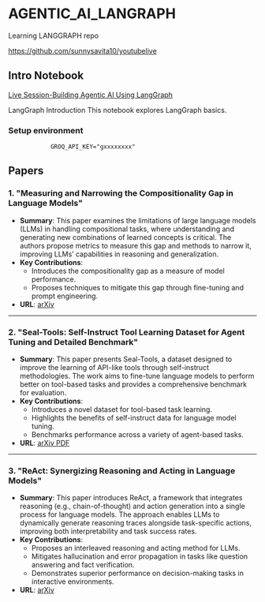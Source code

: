 # AGENTIC_AI_LANGRAPH

Learning LANGGRAPH repo

https://github.com/sunnysavita10/youtubelive



## Intro Notebook

[Live Session-Building Agentic AI Using LangGraph](https://www.youtube.com/watch?v=R4-P79KgSMg)

LangGraph Introduction
This notebook explores LangGraph basics.  

### Setup environment
```
            GROQ_API_KEY="gxxxxxxxx"
```

## Papers

### 1. **"Measuring and Narrowing the Compositionality Gap in Language Models"**
- **Summary**: This paper examines the limitations of large language models (LLMs) in handling compositional tasks, where understanding and generating new combinations of learned concepts is critical. The authors propose metrics to measure this gap and methods to narrow it, improving LLMs’ capabilities in reasoning and generalization.
- **Key Contributions**:
  - Introduces the compositionality gap as a measure of model performance.
  - Proposes techniques to mitigate this gap through fine-tuning and prompt engineering.
- **URL**: [arXiv](https://arxiv.org/abs/2210.03350)

---

### 2. **"Seal-Tools: Self-Instruct Tool Learning Dataset for Agent Tuning and Detailed Benchmark"**
- **Summary**: This paper presents Seal-Tools, a dataset designed to improve the learning of API-like tools through self-instruct methodologies. The work aims to fine-tune language models to perform better on tool-based tasks and provides a comprehensive benchmark for evaluation.
- **Key Contributions**:
  - Introduces a novel dataset for tool-based task learning.
  - Highlights the benefits of self-instruct data for language model tuning.
  - Benchmarks performance across a variety of agent-based tasks.
- **URL**: [arXiv PDF](https://arxiv.org/pdf/2405.08355)

---

### 3. **"ReAct: Synergizing Reasoning and Acting in Language Models"**
- **Summary**: This paper introduces ReAct, a framework that integrates reasoning (e.g., chain-of-thought) and action generation into a single process for language models. The approach enables LLMs to dynamically generate reasoning traces alongside task-specific actions, improving both interpretability and task success rates.
- **Key Contributions**:
  - Proposes an interleaved reasoning and acting method for LLMs.
  - Mitigates hallucination and error propagation in tasks like question answering and fact verification.
  - Demonstrates superior performance on decision-making tasks in interactive environments.
- **URL**: [arXiv](https://arxiv.org/abs/2210.03629)

